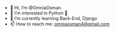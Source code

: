 - 👋 Hi, I’m @OmniaOsman
- 👀 I’m interested in Python 🐍
- 🌱 I’m currently learning Back-End, Django 
- 📫 How to reach me: omniaosman4@gmail.com

<!---
OmniaOsman/OmniaOsman is a ✨ special ✨ repository because its `README.md` (this file) appears on your GitHub profile.
You can click the Preview link to take a look at your changes.
--->
